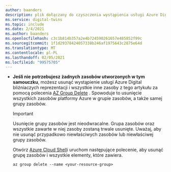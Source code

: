 ```yaml
---
author: baanders
description: plik dołączany do czyszczenia wystąpienia usługi Azure Digital bliźniaczych reprezentacji
ms.service: digital-twins
ms.topic: include
ms.date: 2/4/2021
ms.author: baanders
ms.openlocfilehash: c3c1b814b357a2e4b724590261657e485852f99c
ms.sourcegitcommit: 1f1d29378424057338b246af1975643c2875e64d
ms.translationtype: MT
ms.contentlocale: pl-PL
ms.lasthandoff: 02/05/2021
ms.locfileid: "99575705"
---
```

* **Jeśli nie potrzebujesz żadnych zasobów utworzonych w tym samouczku**, możesz usunąć wystąpienie usługi Azure Digital bliźniaczych reprezentacji i wszystkie inne zasoby z tego artykułu za pomocą polecenia [AZ Group Delete](/cli/azure/group?preserve-view=true&view=azure-cli-latest#az-group-delete) . Spowoduje to usunięcie wszystkich zasobów platformy Azure w grupie zasobów, a także samej grupy zasobów.
    
    > [!IMPORTANT]
    > Usunięcie grupy zasobów jest nieodwracalne. Grupa zasobów oraz wszystkie zawarte w niej zasoby zostaną trwale usunięte. Uważaj, aby nie usunąć przypadkowo niewłaściwych zasobów lub niewłaściwej grupy zasobów.
    
    Otwórz [Azure Cloud Shell](https://shell.azure.com)i uruchom następujące polecenie, aby usunąć grupę zasobów i wszystkie elementy, które zawiera.
    
    ```azurecli-interactive
    az group delete --name <your-resource-group>
    ```